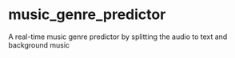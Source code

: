 # music_genre_predictor
A real-time music genre predictor by splitting the audio to text and background music
